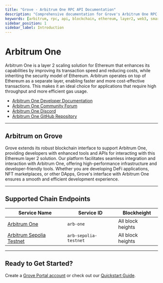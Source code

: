 ```yaml
---
title: "Grove - Arbitrum One RPC API Documentation"
description: "Comprehensive documentation for Grove's Arbitrum One RPC API, covering endpoint details and integration strategies for blockchain developers."
keywords: [arbitrum, rpc, api, blockchain, ethereum, layer2, web3, smart contracts, grove, pocket, pokt, L2]
sidebar_position: 1
sidebar_label: Introduction
---
```


# Arbitrum One

Arbitrum One is a layer 2 scaling solution for Ethereum that enhances its capabilities by improving its transaction speed and reducing costs, while inheriting the security model of Ethereum. Arbitrum operates on top of Ethereum as a separate layer, enabling faster and more cost-effective transactions. This makes it an ideal choice for applications that require high throughput and more efficient gas usage.

- [Arbitrum One Developer Documentation](https://arbitrum.io/resources/)
- [Arbitrum One Community Forum](https://forum.arbitrum.io/)
- [Arbitrum One Discord](https://discord.gg/5C3t9jS)
- [Arbitrum One GitHub Repository](https://github.com/arbitrum/arbitrum-one)

---

## Arbitrum on Grove

Grove extends its robust blockchain interface to support Arbitrum One, providing developers with enhanced tools and APIs for interacting with this Ethereum layer 2 solution. Our platform facilitates seamless integration and interaction with Arbitrum One, offering high-performance infrastructure and developer-friendly tools. Whether you are developing DeFi applications, NFT marketplaces, or other DApps, Grove's interface with Arbitrum One ensures a smooth and efficient development experience.

---

## Supported Chain Endpoints

| Service Name                                             | Service ID     | Blockheight         |
| -------------------------------------------------------- | -------------- | ------------------- |
| [Arbitrum One](./endpoints/arbitrum-one) | `arb-one` | All block heights |
| [Arbitrum Sepolia Testnet](./endpoints/arbitrum-sepolia-testnet) | `arb-sepolia-testnet` | All block heights |

---

## Ready to Get Started?

Create a [Grove Portal account](https://portal.grove.city) or check out our [Quickstart Guide](/guides/getting-started/quickstart).
